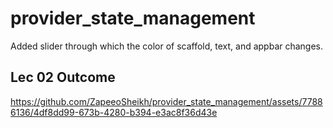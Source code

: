 # provider_state_management

Added slider through which the color of scaffold, text, and appbar changes.

## Lec 02 Outcome




https://github.com/ZapeeoSheikh/provider_state_management/assets/77886136/4df8dd99-673b-4280-b394-e3ac8f36d43e

